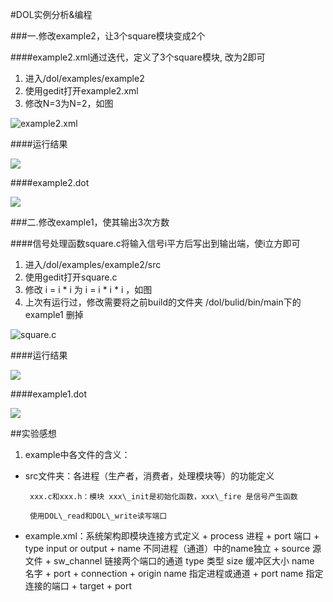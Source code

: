 #DOL实例分析&编程


###一.修改example2，让3个square模块变成2个

####example2.xml通过迭代，定义了3个square模块, 改为2即可

1. 进入/dol/examples/example2
2. 使用gedit打开example2.xml
3. 修改N=3为N=2，如图 

![example2.xml](http://a2.qpic.cn/psb?/V10Juzzw1GQHCb/PJastaXkL8RaEsp07lwjJZcPgDwR505oCoE.UGYKOhc!/b/dNwAAAAAAAAA&bo=hwPBAQAAAAADB2Y!&rf=viewer_4)

####运行结果

![](http://s16.sinaimg.cn/middle/006buDuJzy75zvIUXMP1f&690)

####example2.dot

![](http://a3.qpic.cn/psb?/V10Juzzw1GQHCb/Db33VPd3Vkb*oYt3nqlmLIK*tsKAAyfiTFLQq5UpJsA!/b/dI8AAAAAAAAA&bo=UgJpAAAAAAAFABo!&rf=viewer_4)

###二.修改example1，使其输出3次方数

####信号处理函数square.c将输入信号i平方后写出到输出端，使i立方即可

1. 进入/dol/examples/example2/src
2. 使用gedit打开square.c
3. 修改 i = i \* i 为 i = i \* i \* i ，如图
4. 上次有运行过，修改需要将之前build的文件夹 /dol/bulid/bin/main下的example1 删掉

![square.c](http://a3.qpic.cn/psb?/V10Juzzw1GQHCb/o0AfmHGixP8MxR*eMeaGUvQbDuQgvkpXhhz17zCeb2A!/b/dAoBAAAAAAAA&bo=PwIOAgAAAAADABQ!&rf=viewer_4)

####运行结果

![](http://s3.sinaimg.cn/middle/006buDuJzy75zvIObzI62&690)

####example1.dot

![](http://a3.qpic.cn/psb?/V10Juzzw1GQHCb/OrCJfHuPDj66ESLOgX1o*1p5aeNG3CYDA5IID2zG*PE!/b/dAoBAAAAAAAA&bo=9gGCAAAAAAAFB1E!&rf=viewer_4)

##实验感想

1. example中各文件的含义：
 + src文件夹：各进程（生产者，消费者，处理模块等）的功能定义
	 
		xxx.c和xxx.h：模块 xxx\_init是初始化函数，xxx\_fire 是信号产生函数
		
		使用DOL\_read和DOL\_write读写端口
 + example.xml：系统架构即模块连接方式定义
		+ process	进程
			+ port	端口
				+ type  input or output
				+ name  不同进程（通道）中的name独立
			+ source	源文件
		+ sw_channel	链接两个端口的通道  type 类型 size 缓冲区大小 name 名字
			+ port
		+ connection
			+ origin	name 指定进程或通道
				+ port	name 指定连接的端口
			+ target
				+ port

